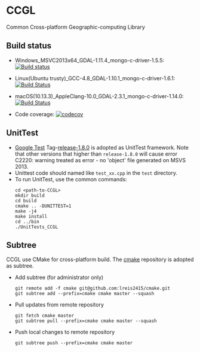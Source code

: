 # CCGL
Common Cross-platform Geographic-computing Library

## Build status

+ Windows_MSVC2013x64_GDAL-1.11.4_mongo-c-driver-1.5.5: [![Build status](https://ci.appveyor.com/api/projects/status/b239pv4qvvxxythk/branch/master?svg=true)](https://ci.appveyor.com/project/crazyzlj/ccgl/branch/master)
+ Linux(Ubuntu trusty)_GCC-4.8_GDAL-1.10.1_mongo-c-driver-1.6.1: [![Build Status](http://badges.herokuapp.com/travis/crazyzlj/CCGL?branch=master&env=BUILD_NAME=linux_gcc&label=linux_gcc)](https://travis-ci.org/crazyzlj/CCGL)
+ macOS(10.13.3)_AppleClang-10.0_GDAL-2.3.1_mongo-c-driver-1.14.0: [![Build Status](http://badges.herokuapp.com/travis/crazyzlj/CCGL?branch=master&env=BUILD_NAME=osx_clang&label=osx_clang)](https://travis-ci.org/crazyzlj/CCGL)

+ Code coverage: [![codecov](https://codecov.io/gh/crazyzlj/CCGL/branch/master/graph/badge.svg)](https://codecov.io/gh/crazyzlj/CCGL)

## UnitTest
+ [Google Test](https://github.com/google/googletest) Tag-[release-1.8.0](https://github.com/google/googletest/tree/release-1.8.0) is adopted as UnitTest framework. Note that other versions that higher than `release-1.8.0` will cause error C2220: warning treated as error - no 'object' file generated on MSVS 2013.
+ Unittest code should named like `test_xx.cpp` in the `test` directory.
+ To run UnitTest, use the common commands:
    ```shell
    cd <path-to-CCGL>
    mkdir build
    cd build
    cmake .. -DUNITTEST=1
    make -j4
    make install
    cd ../bin
    ./UnitTests_CCGL
    ```
## Subtree

CCGL use CMake for cross-platform build. The [cmake](https://github.com/lreis2415/cmake) repository is adopted as subtree.

+ Add subtree (for administrator only)

  ```
  git remote add -f cmake git@github.com:lreis2415/cmake.git
  git subtree add --prefix=cmake cmake master --squash
  ```

+ Pull updates from remote repository

  ```
  git fetch cmake master
  git subtree pull --prefix=cmake cmake master --squash
  ```

+ Push local changes to remote repository

  ```
  git subtree push --prefix=cmake cmake master
  ```
